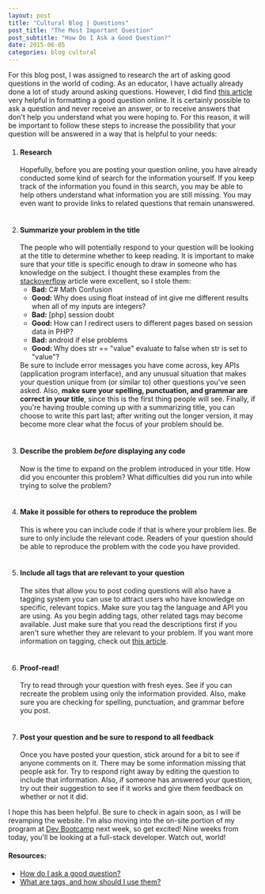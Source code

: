 ```yaml
---
layout: post
title: "Cultural Blog | Questions"
post_title: "The Most Important Question"
post_subtitle: "How Do I Ask a Good Question?"
date: 2015-06-05
categories: blog cultural
---
```


<p>
  For this blog post, I was assigned to research the art of asking good questions in the world of coding. As an educator, I have actually already done a lot of study around asking questions. However, I did find <a target="_blank" href="http://stackoverflow.com/help/how-to-ask">this article</a> very helpful in formatting a good question online. It is certainly possible to ask a question and never receive an answer, or to receive answers that don't help you understand what you were hoping to. For this reason, it will be important to follow these steps to increase the possibility that your question will be answered in a way that is helpful to your needs:
</p>
<ol>
  <li><h4>Research</h4>
    Hopefully, before you are posting your question online, you have already conducted some kind of search for the information yourself. If you keep track of the information you found in this search, you may be able to help others understand what information you are still missing. You may even want to provide links to related questions that remain unanswered.
  </li><br>
  <li><h4>Summarize your problem in the title</h4>
    The people who will potentially respond to your question will be looking at the title to determine whether to keep reading. It is important to make sure that your title is specific enough to draw in someone who has knowledge on the subject. I thought these examples from the <a target="_blank" href="http://stackoverflow.com/help/how-to-ask">stackoverflow</a> article were excellent, so I stole them:
    <ul>
      <li><b>Bad: </b>C# Math Confusion</li>
      <li><b>Good: </b>Why does using float instead of int give me different results when all of my inputs are integers?</li>
      <li><b>Bad: </b>[php] session doubt</li>
      <li><b>Good: </b>How can I redirect users to different pages based on session data in PHP?</li>
      <li><b>Bad: </b>android if else problems</li>
      <li><b>Good: </b>Why does str == "value" evaluate to false when str is set to "value"?</li>
    </ul>
    Be sure to include error messages you have come across, key APIs (application program interface), and any unusual situation that makes your question unique from (or similar to) other questions you've seen asked. Also, <b>make sure your spelling, punctuation, and grammar are correct in your title</b>, since this is the first thing people will see. Finally, if you're having trouble coming up with a summarizing title, you can choose to write this part last; after writing out the longer version, it may become more clear what the focus of your problem should be.
  </li><br>
  <li><h4>Describe the problem <i>before</i> displaying any code</h4>
    Now is the time to expand on the problem introduced in your title. How did you encounter this problem? What difficulties did you run into while trying to solve the problem?
  </li><br>
  <li><h4>Make it possible for others to reproduce the problem</h4>
    This is where you can include code if that is where your problem lies. Be sure to only include the relevant code. Readers of your question should be able to reproduce the problem with the code you have provided.
  </li><br>
  <li><h4>Include all tags that are relevant to your question</h4>
    The sites that allow you to post coding questions will also have a tagging system you can use to attract users who have knowledge on specific, relevant topics. Make sure you tag the language and API you are using. As you begin adding tags, other related tags may become available. Just make sure that you read the descriptions first if you aren't sure whether they are relevant to your problem. If you want more information on tagging, check out <a target="_blank" href="http://stackoverflow.com/help/tagging">this article</a>.
  </li><br>
  <li><h4>Proof-read!</h4>
    Try to read through your question with fresh eyes. See if you can recreate the problem using only the information provided. Also, make sure you are checking for spelling, punctuation, and grammar before you post.
  </li><br>
  <li><h4>Post your question and be sure to respond to all feedback</h4>
    Once you have posted your question, stick around for a bit to see if anyone comments on it. There may be some information missing that people ask for. Try to respond right away by editing the question to include that information. Also, if someone has answered your question, try out their suggestion to see if it works and give them feedback on whether or not it did.
  </li>
</ol>
<p>
  I hope this has been helpful. Be sure to check in again soon, as I will be revamping the website. I'm also moving into the on-site portion of my program at <a target="_blank" href="http://devbootcamp.com/">Dev Bootcamp</a> next week, so get excited! Nine weeks from today, you'll be looking at a full-stack developer. Watch out, world!
</p>
<h4>Resources:</h4>
<ul>
  <li><a target="_blank" href="http://stackoverflow.com/help/how-to-ask">How do I ask a good question?</a></li>
  <li><a target="_blank" href="http://stackoverflow.com/help/tagging">What are tags, and how should I use them?</a></li>
</ul>
